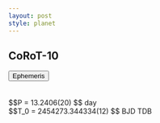 ```yaml
---
layout: post
style: planet
---
```

<script src="../js/planets.js"></script>

## CoRoT-10

<!-- Tab links -->
<div class="tab">
<button class="tablinks" onclick="openCity(event, 'Ephemeris')">Ephemeris</button>
</div>

<!-- Tab content -->
<div id="Ephemeris" class="tabcontent" markdown="1">
<br/><br/>
$$P = 13.2406(20) $$ day <br/>
$$T_0 = 2454273.344334(12) $$ BJD TDB
<br/><br/>
<br/><br/>
</div>



<script src="../js/tabs.js"></script>


